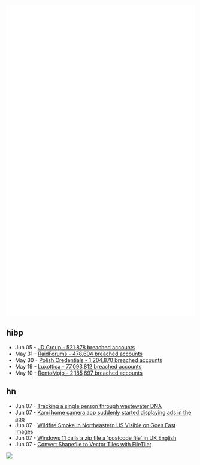 ![Metrics](https://raw.githubusercontent.com/phixion/phixion/master/metrics.svg)

## hibp

<!--
for https://github.com/phixion/phixion/blob/main/.github/workflows/feeds.yml
-->
<!--START_SECTION:haveibeenpwnd-->
- Jun 05 - [JD Group - 521,878 breached accounts](https://haveibeenpwned.com/PwnedWebsites#JDGroup)
- May 31 - [RaidForums - 478,604 breached accounts](https://haveibeenpwned.com/PwnedWebsites#RaidForums)
- May 30 - [Polish Credentials - 1,204,870 breached accounts](https://haveibeenpwned.com/PwnedWebsites#PolishCredentials)
- May 19 - [Luxottica - 77,093,812 breached accounts](https://haveibeenpwned.com/PwnedWebsites#Luxottica)
- May 10 - [RentoMojo - 2,185,697 breached accounts](https://haveibeenpwned.com/PwnedWebsites#RentoMojo)
<!--END_SECTION:haveibeenpwnd-->

## hn

<!--
for https://github.com/phixion/phixion/blob/main/.github/workflows/feeds.yml
-->
<!--START_SECTION:hn-->
- Jun 07 - [Tracking a single person through wastewater DNA](https://twitter.com/SolidEvidence/status/1665444603829407746)
- Jun 07 - [Kami home camera app suddenly started displaying ads in the app](https://forum.yitechnology.com/t/ads-in-kami-home-yi-home-is-this-true/13127)
- Jun 07 - [Wildfire Smoke in Northeastern US Visible on Goes East Images](https://www.star.nesdis.noaa.gov/GOES/sector.php?sat=G16&sector=ne)
- Jun 07 - [Windows 11 calls a zip file a 'postcode file' in UK English](https://twitter.com/JymFox/status/1665799627377975300)
- Jun 07 - [Convert Shapefile to Vector Tiles with FileTiler](https://www.clockworkmicro.com/help/filetiler)
<!--END_SECTION:hn-->

<!--
for https://yhype.me
-->
![](https://hit.yhype.me/github/profile?user_id=13013670)
